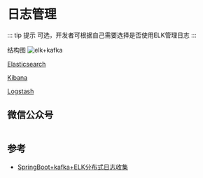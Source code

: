 # 日志管理

::: tip 提示
可选，开发者可根据自己需要选择是否使用ELK管理日志
:::

结构图
![elk+kafka](/xiaper.io/image/elk-kafka.jpeg)

[Elasticsearch](/component/elasticsearch.md)

[Kibana](/component/kibana.md)

[Logstash](/component/logstash.md)

<!-- ## Kafka -->

## 微信公众号

<img :src="$withBase('/image/qrcode_xiaperio_430.jpg')" style="width:250px;"/>

## 参考

- [SpringBoot+kafka+ELK分布式日志收集](https://yq.aliyun.com/articles/645316)
